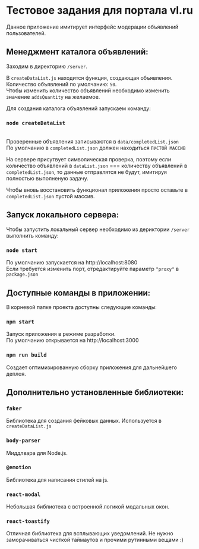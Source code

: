 # Тестовое задания для портала vl.ru
Данное приложение имитирует интерфейс модерации объявлений пользователей. 

## Менеджмент каталога объявлений:
Заходим в директорию `/server`. 

В `createDataList.js` находится функция, создающая объявления. \
Количество объявлений по умолчанию:  `50`. \
Чтобы изменить количество объявлений необходимо изменить значение `addsQuantity` на желаемое. 

Для создания каталога объявлений запускаем команду:
### `node createDataList`

\
Проверенные объявления записываются в `data/completedList.json` \
По умолчанию в `completedList.json` должен находиться `ПУСТОЙ МАССИВ`

На сервере присутвует символическая проверка, поэтому если количество объявлений в `dataList.json` === количеству объявлений в `completedList.json`, то данные отправлятся не будут, имитируя полностью выполненую задачу.

Чтобы вновь восстановить функционал приложения просто оставьте в `completedList.json` пустой массив.


## Запуск локального сервера:

Чтобы запустить локальный сервер необходимо из дериктории `/server` выполнить команду:

### `node start`

По умолчанию запускается на http://localhost:8080 \
Если требуется изменить порт, отредактируйте параметр `"proxy"` в `package.json`

## Доступные команды в приложении:

В корневой папке проекта доступны следующие команды: 

### `npm start`

Запуск приложения в режиме разработки. \
По умолчанию открывается на http://localhost:3000

### `npm run build`

Создает оптимизированную сборку приложения для дальнейшего деплоя.

## Дополнительно установленные библиотеки:

### `faker`

Библиотека для создания фейковых данных. Используется в `createDataList.js` 

### `body-parser`

Миддлвара для Node.js. 

### `@emotion`

Библиотека для написания стилей на js.

### `react-modal`

Небольшая библиотека с встроенной логикой модальных окон.

### `react-toastify`

Отличная библиотека для всплывающих уведомлений. Не нужно заморачиваться чисткой таймаутов и прочими рутинными вещами :)
